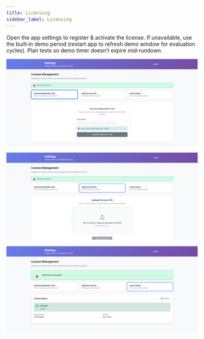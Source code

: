 ```yaml
---
title: Licensing
sidebar_label: Licensing
---
```


Open the app settings to register & activate the license.
If unavailable, use the built‑in demo period (restart app to refresh demo window for evaluation cycles).
Plan tests so demo timer doesn’t expire mid‑rundown.

![Licensing Generate Code](../../static/img/SW766/Licensing%20Generate%20Code.png)

![Licensing Upload](../../static/img/SW766/Licensing%20upload%20Lic%20.png)

![Licensing Status](../../static/img/SW766/Licensing%20Status.png)
